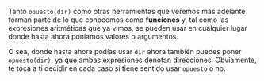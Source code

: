 Tanto `opuesto(dir)` como otras herramientas que veremos más adelante forman parte de lo que conocemos como **funciones** y, tal como las expresiones aritméticas que ya vimos, se pueden usar en cualquier lugar donde hasta ahora poníamos valores o argumentos.

O sea, donde hasta ahora podías usar `dir` ahora también puedes poner `opuesto(dir)`, ya que ambas expresiones denotan direcciones. Obviamente, te toca a ti decidir en cada caso si tiene sentido usar `opuesto` o no.